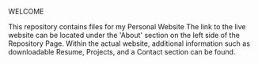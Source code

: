 WELCOME

This repository contains files for my Personal Website
The link to the live website can be located under the 'About' section on the left side of the Repository Page.
Within the actual website, additional information such as downloadable Resume, Projects, and a Contact section can be found.
